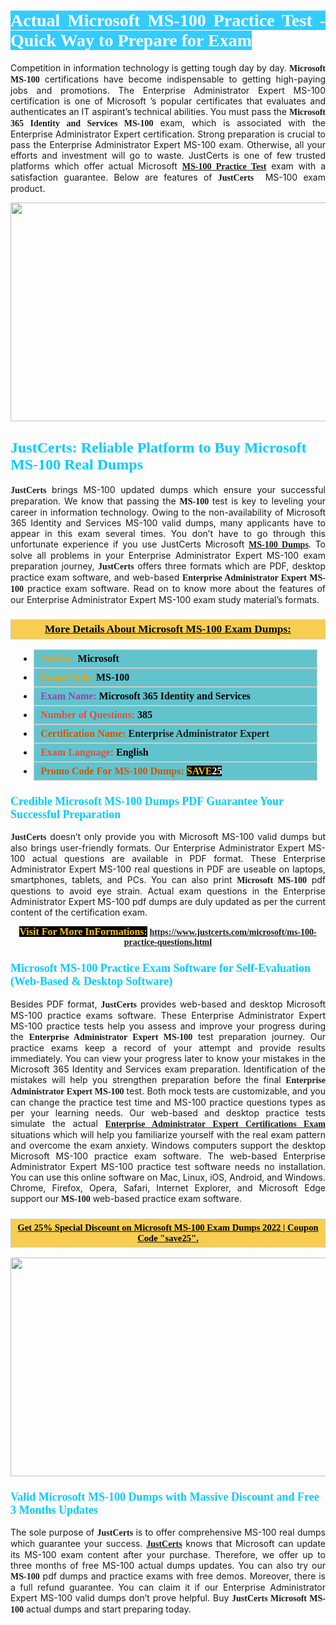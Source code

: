<h1 style="text-align: justify;"><span style="color:#ffffff;"><span style="font-family:Georgia,serif;"><strong><span style="background-color:#33ccff;">Actual Microsoft MS-100 Practice Test - Quick Way to Prepare for Exam</span></strong></span></span></h1>

<p style="text-align: justify;">Competition in information technology is getting tough day by day. <span style="font-family:Georgia,serif;"><strong>Microsoft MS-100</strong></span> certifications have become indispensable to getting high-paying jobs and promotions. The Enterprise Administrator Expert MS-100 certification is one of Microsoft ’s popular certificates that evaluates and authenticates an IT aspirant’s technical abilities. You must pass the <span style="font-family:Georgia,serif;"><strong>Microsoft 365 Identity and Services MS-100</strong></span> exam, which is associated with the Enterprise Administrator Expert certification. Strong preparation is crucial to pass the Enterprise Administrator Expert MS-100 exam. Otherwise, all your efforts and investment will go to waste. JustCerts is one of few trusted platforms which offer actual Microsoft <span style="font-size:14px;"><span style="font-family:Georgia,serif;"><strong><a href="https://www.justcerts.com/microsoft/ms-100-practice-questions.html">MS-100 Practice Test</a></strong></span></span> exam with a satisfaction guarantee. Below are features of <span style="font-size:14px;"><span style="font-family:Georgia,serif;"><strong>JustCerts</strong></span></span>  MS-100 exam product.</p>

<p style="text-align: center;"><a href="https://www.justcerts.com/microsoft/ms-100-practice-questions.html"><img alt="" src="https://i.imgur.com/tWVNC2Y.jpg" style="width: 720px; height: 350px;" /></a></p>

<h2 style="margin-right:0in; margin-left:0in"><span style="color:#00ccff;"><span style="font-family:Georgia,serif;"><strong><span style="font-size:18pt">JustCerts: Reliable Platform to Buy Microsoft MS-100 Real Dumps</span></strong></span></span></h2>

<p style="text-align: justify;"><span style="font-size:14px;"><span style="font-family:Georgia,serif;"><strong>JustCerts</strong></span></span> brings MS-100 updated dumps which ensure your successful preparation. We know that passing the <span style="font-family:Georgia,serif;"><strong>MS-100 </strong></span> test is key to leveling your career in information technology. Owing to the non-availability of Microsoft 365 Identity and Services MS-100 valid dumps, many applicants have to appear in this exam several times. You don’t have to go through this unfortunate experience if you use JustCerts Microsoft <a href="https://www.justcerts.com/microsoft/ms-100-practice-questions.html"><span style="font-family:Georgia,serif;"><strong>MS-100 Dumps</strong></span></a>. To solve all problems in your Enterprise Administrator Expert MS-100 exam preparation journey, <strong><span style="font-size:14px;"><span style="font-family:Georgia,serif;">JustCerts</span></span></strong> offers three formats which are PDF, desktop practice exam software, and web-based <span style="font-family:Georgia,serif;"><strong>Enterprise Administrator Expert MS-100</strong></span> practice exam software. Read on to know more about the features of our Enterprise Administrator Expert MS-100 exam study material’s formats.</p>

<h3 style="background: #f7ce50; border: 1px solid rgb(204, 204, 204); padding: 5px 10px; text-align: center;"><span style="font-family:Georgia,serif;"><u><u><span style="color:#000000;"><span style="font-size:11pt"><span style="line-height:normal"><b><span style="font-size:13.0pt"><span cambria="">More Details About Microsoft MS-100 Exam Dumps:</span></span></b></span></span></span></u></u></span></h3>

<ul>
	<li style="margin:0cm 10pt">
	<div style="background:#61c4cd; border: 1px solid rgb(204, 204, 204); padding: 5px 10px; text-align: justify;"><span style="font-family:Georgia,serif;"><span style="font-size:11pt"><span style="line-height:normal"><b><span style="font-size:12.0pt"><span new="" roman="" times=""><span style="color:#f39c12;">Vendor:</span> <span style="color:#000000;">Microsoft</span></span></span></b></span></span></span></div>
	</li>
	<li style="margin:0cm 10pt">
	<div style="background: #61c4cd; border: 1px solid rgb(204, 204, 204); padding: 5px 10px; text-align: justify;"><span style="font-family:Georgia,serif;"><span style="font-size:11pt"><span style="line-height:normal"><b><span style="font-size:12.0pt"><span new="" roman="" times=""><span style="color:#f39c12;">Exam Code:</span> <span style="color:#000000;">MS-100</span></span></span></b></span></span></span></div>
	</li>
	<li style="margin:0cm 10pt">
	<div style="background: #61c4cd; border: 1px solid rgb(204, 204, 204); padding: 5px 10px; text-align: justify;"><span style="font-family:Georgia,serif;"><span style="font-size:11pt"><span style="line-height:normal"><b><span style="font-size:12.0pt"><span new="" roman="" times=""><span style="color:#8e44ad;">Exam Name:</span> <span style="color:#000000;">Microsoft 365 Identity and Services</span></span></span></b></span></span></span></div>
	</li>
	<li style="margin:0cm 10pt">
	<div style="background: #61c4cd; border: 1px solid rgb(204, 204, 204); padding: 5px 10px;"><span style="font-family:Georgia,serif;"><span style="font-size:11pt"><span style="line-height:normal"><b><span style="font-size:12.0pt"><span new="" roman="" times=""><span style="color:#e74c3c;">Number of Questions:</span><span style="color:#000000;"><span style="color:#f1c40f;"> </span>385</span></span></span></b></span></span></span></div>
	</li>
	<li style="margin:0cm 10pt">
	<div style="background: #61c4cd; border: 1px solid rgb(204, 204, 204); padding: 5px 10px; text-align: justify;"><span style="font-family:Georgia,serif;"><span style="font-size:11pt"><span style="line-height:normal"><b><span style="font-size:12.0pt"><span new="" roman="" times=""><span style="color:#d35400;">Certification Name:</span> Enterprise Administrator Expert</span></span></b></span></span></span></div>
	</li>
	<li style="margin:0cm 10pt">
	<div style="background: #61c4cd; border: 1px solid rgb(204, 204, 204); padding: 5px 10px; text-align: justify;"><span style="font-family:Georgia,serif;"><span style="font-size:11pt"><span style="line-height:normal"><b><span style="font-size:12.0pt"><span new="" roman="" times=""><span style="color:#e74c3c;">Exam Language:</span> <span style="color:#000000;">English</span></span></span></b></span></span></span></div>
	</li>
	<li style="margin:0cm 10pt">
	<div style="background: #61c4cd; border: 1px solid rgb(204, 204, 204); padding: 5px 10px;"><span style="font-family:Georgia,serif;"><span style="font-size:11pt"><span style="line-height:normal"><b><span style="font-size:12.0pt"><span new="" roman="" times=""><span style="color:#d35400;">Promo Code For MS-100 Dumps:</span><span style="color:#f1c40f;"> <span style="background-color:#000000;">SAVE</span></span><span style="color:#ffffff;"><span style="background-color:#000000;">25</span></span></span></span></b></span></span></span></div>
	</li>
</ul>

<h3 style="margin-right:0in; margin-left:0in"><span style="color:#00ccff;"><span style="font-family:Georgia,serif;"><strong><span style="font-size:13.5pt">Credible Microsoft MS-100 Dumps PDF Guarantee Your Successful Preparation</span></strong></span></span></h3>

<p style="text-align: justify;"><span style="font-size:14px;"><span style="font-family:Georgia,serif;"><strong>JustCerts</strong></span></span> doesn’t only provide you with Microsoft MS-100 valid dumps but also brings user-friendly formats. Our Enterprise Administrator Expert MS-100 actual questions are available in PDF format. These Enterprise Administrator Expert MS-100 real questions in PDF are useable on laptops, smartphones, tablets, and PCs. You can also print <span style="font-family:Georgia,serif;"><strong>Microsoft MS-100</strong></span> pdf questions to avoid eye strain. Actual exam questions in the Enterprise Administrator Expert MS-100 pdf dumps are duly updated as per the current content of the certification exam.</p>

<p style="text-align: center;"><span style="font-family:Georgia,serif;"><strong><span style="font-size:16px;"><span style="color:#f1c40f;"><span style="background-color:#000000;">Visit For More InFormations:</span></span></span> <a href="https://www.justcerts.com/microsoft/ms-100-practice-questions.html">https://www.justcerts.com/microsoft/ms-100-practice-questions.html</a></strong></span></p>

<h3 style="margin-right:0in; margin-left:0in"><span style="color:#00ccff;"><span style="font-family:Georgia,serif;"><strong><span style="font-size:13.5pt">Microsoft MS-100 Practice Exam Software for Self-Evaluation (Web-Based & Desktop Software)</span></strong></span></span></h3>

<p style="text-align: justify;">Besides PDF format, <span style="font-size:14px;"><span style="font-family:Georgia,serif;"><strong>JustCerts</strong></span></span> provides web-based and desktop Microsoft MS-100 practice exams software. These Enterprise Administrator Expert MS-100 practice tests help you assess and improve your progress during the <span style="font-family:Georgia,serif;"><strong>Enterprise Administrator Expert MS-100</strong></span> test preparation journey. Our practice exams keep a record of your attempt and provide results immediately. You can view your progress later to know your mistakes in the Microsoft 365 Identity and Services exam preparation. Identification of the mistakes will help you strengthen preparation before the final <span style="font-family:Georgia,serif;"><strong>Enterprise Administrator Expert MS-100</strong></span> test. Both mock tests are customizable, and you can change the practice test time and MS-100 practice questions types as per your learning needs. Our web-based and desktop practice tests simulate the actual <a href="https://www.justcerts.com/microsoft/enterprise-administrator-expert-certification-exams.html"><span style="font-family:Georgia,serif;"><strong>Enterprise Administrator Expert Certifications Exam</strong></span></a> situations which will help you familiarize yourself with the real exam pattern and overcome the exam anxiety. Windows computers support the desktop Microsoft MS-100 practice exam software. The web-based Enterprise Administrator Expert MS-100 practice test software needs no installation. You can use this online software on Mac, Linux, iOS, Android, and Windows. Chrome, Firefox, Opera, Safari, Internet Explorer, and Microsoft Edge support our <span style="font-family:Georgia,serif;"><strong> MS-100</strong></span> web-based practice exam software.</p>

<h3 style="background: rgb(247, 206, 80); border: 1px solid rgb(204, 204, 204); padding: 5px 10px; text-align: center;"><span style="font-family:Georgia,serif;"><u><span style="color:#000000;"><span style="font-size:11pt;"><span style="line-height:normal;"><b><span cambria="">Get 25% Special Discount on Microsoft MS-100 Exam Dumps 2022 | Coupon Code "save25".</span></b></span></span></span></u></span></h3>

<p style="text-align: center;"><a href="https://www.justcerts.com/microsoft/ms-100-practice-questions.html"><img alt="" src="https://i.imgur.com/fQyYzMS.jpg" style="width: 720px; height: 350px;" /></a></p>

<h3 style="margin-right:0in; margin-left:0in"><span style="color:#00ccff;"><span style="font-family:Georgia,serif;"><strong><span style="font-size:13.5pt">Valid Microsoft MS-100 Dumps with Massive Discount and Free 3 Months Updates</span></strong></span></span></h3>

<p style="text-align: justify;">The sole purpose of <span style="font-size:14px;"><span style="font-family:Georgia,serif;"><strong>JustCerts</strong></span></span> is to offer comprehensive MS-100 real dumps which guarantee your success. <a href="https://www.justcerts.com/"><span style="font-size:14px;"><span style="font-family:Georgia,serif;"><strong>JustCerts</strong></span></span></a> knows that Microsoft can update its MS-100 exam content after your purchase. Therefore, we offer up to three months of free MS-100 actual dumps updates. You can also try our <span style="font-family:Georgia,serif;"><strong> MS-100</strong></span> pdf dumps and practice exams with free demos. Moreover, there is a full refund guarantee. You can claim it if our Enterprise Administrator Expert MS-100 valid dumps don’t prove helpful. Buy <span style="font-family:Georgia,serif;"><strong>JustCerts Microsoft MS-100</strong></span> actual dumps and start preparing today.</p>
